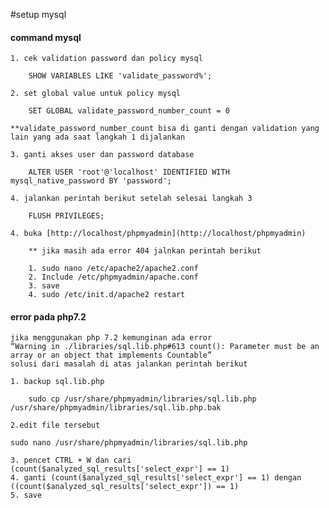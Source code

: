 #setup mysql

#### command mysql
    1. cek validation password dan policy mysql
```
    SHOW VARIABLES LIKE 'validate_password%';
```
    2. set global value untuk policy mysql
```
    SET GLOBAL validate_password_number_count = 0
```
    **validate_password_number_count bisa di ganti dengan validation yang lain yang ada saat langkah 1 dijalankan

    3. ganti akses user dan password database
```
    ALTER USER 'root'@'localhost' IDENTIFIED WITH mysql_native_password BY 'password';
```
    4. jalankan perintah berikut setelah selesai langkah 3
```
    FLUSH PRIVILEGES;
```
    4. buka [http://localhost/phpmyadmin](http://localhost/phpmyadmin)

        ** jika masih ada error 404 jalnkan perintah berikut

        1. sudo nano /etc/apache2/apache2.conf
        2. Include /etc/phpmyadmin/apache.conf
        3. save
        4. sudo /etc/init.d/apache2 restart

#### error pada php7.2
    jika menggunakan php 7.2 kemunginan ada error
    “Warning in ./libraries/sql.lib.php#613 count(): Parameter must be an array or an object that implements Countable”
    solusi dari masalah di atas jalankan perintah berikut

    1. backup sql.lib.php
```
    sudo cp /usr/share/phpmyadmin/libraries/sql.lib.php /usr/share/phpmyadmin/libraries/sql.lib.php.bak
```
    2.edit file tersebut
```
sudo nano /usr/share/phpmyadmin/libraries/sql.lib.php
```
    3. pencet CTRL + W dan cari (count($analyzed_sql_results['select_expr'] == 1)
    4. ganti (count($analyzed_sql_results['select_expr'] == 1) dengan ((count($analyzed_sql_results['select_expr']) == 1)
    5. save